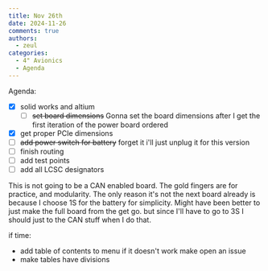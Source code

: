 ```yaml
---
title: Nov 26th
date: 2024-11-26
comments: true
authors:
  - zeul
categories:
  - 4" Avionics
  - Agenda
---
```


Agenda:

- [x] solid works and altium
    - [ ] ~~set board dimensions~~ Gonna set the board dimensions after I get the first iteration of the power board ordered
- [x] get proper PCIe dimensions
- [ ] ~~add power switch for battery~~ forget it i'll just unplug it for this version
- [ ] finish routing
- [ ] add test points
- [ ] add all LCSC designators

This is not going to be a CAN enabled board. The gold fingers are for practice, and modularity. The only reason it's not the next board already is because I choose 1S for the battery for simplicity. Might have been better to just make the full board from the get go. but since I'll have to go to 3S I should just to the CAN stuff when I do that.

if time:

- add table of contents to menu if it doesn't work make open an issue
- make tables have divisions 
